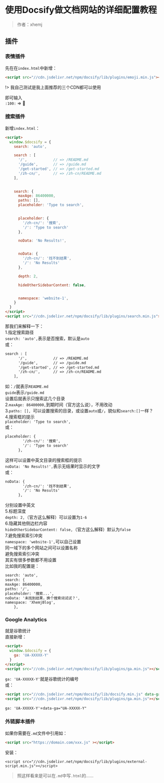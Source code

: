 # 使用Docsify做文档网站的详细配置教程

> 作者：xhemj

## 插件
### 表情插件
先在在`index.html`中新增：</br>
```html
<script src="//cdn.jsdelivr.net/npm/docsify/lib/plugins/emoji.min.js"></script>
```

!> 我自己测试是我上面推荐的三个CDN都可以使用

即可输入</br>
`:100:` => :100:
### 搜索插件
新增`index.html`：</br>
```html
<script>
  window.$docsify = {
    search: 'auto', 

    search : [
      '/',            // => /README.md
      '/guide',       // => /guide.md
      '/get-started', // => /get-started.md
      '/zh-cn/',      // => /zh-cn/README.md
    ],

    
    search: {
      maxAge: 86400000, 
      paths: [], 
      placeholder: 'Type to search',

      
      placeholder: {
        '/zh-cn/': '搜索',
        '/': 'Type to search'
      },

      noData: 'No Results!',


      noData: {
        '/zh-cn/': '找不到结果',
        '/': 'No Results'
      },

      depth: 2,

      hideOtherSidebarContent: false,


      namespace: 'website-1',
    }
  }
</script>
<script src="//cdn.jsdelivr.net/npm/docsify/lib/plugins/search.min.js"></script>
```
那我们来解释一下：</br>
1.指定搜索路径</br>
`search: 'auto',`表示是否搜索，默认是`auto`</br>
或：</br>
```html
search : [
      '/',            // => /README.md
      '/guide',       // => /guide.md
      '/get-started', // => /get-started.md
      '/zh-cn/',      // => /zh-cn/README.md
    ],
```
如：`/`就表示`README.md`</br>
`guide`表示`/guide.md`</br>
设置后就表示只搜索这几个目录</br>
2.`maxAge: 86400000,`到期时间（官方这么说），不用改动</br>
3.`paths: [], `可以设置搜索的目录，或设置`auto`或`/`，貌似和`search:[]`一样？</br>
4.搜索框的提示</br>
`placeholder: 'Type to search',`</br>
或：</br>
```html
placeholder: {
        '/zh-cn/': '搜索',
        '/': 'Type to search'
      },
```
这样可以设置中英文目录的搜索框的提示</br>
`noData: 'No Results!',`表示无结果时显示的文字</br>
或：</br>
```html
noData: {
        '/zh-cn/': '找不到结果',
        '/': 'No Results'
      },
```
分别设置中英文</br>
5.标题深度</br>
`depth: 2,`（官方这么解释）可以设置为`1-6`</br>
6.隐藏其他侧边栏内容</br>
`hideOtherSidebarContent: false,`（官方这么解释）默认为`false`</br>
7.避免搜索索引冲突</br>
`namespace: 'website-1',`可以自己设置</br>
同一域下的多个网站之间可以设置名称</br>
避免搜索索引冲突</br>
其实有很多参数都不用设置</br>
比如我的配置是：</br>
```html
search: 'auto',
search: {
maxAge: 86400000,
paths: '/',
placeholder: '搜索...',
noData: '未找到结果，换个搜索词试试？',
namespace: 'XhemjBlog',
	},
```
### Google Analytics
就是谷歌统计</br>
直接新增：</br>
```html
<script>
  window.$docsify = {
    ga: 'UA-XXXXX-Y'
  }
</script>
<script src="//cdn.jsdelivr.net/npm/docsify/lib/plugins/ga.min.js"></script>
```
`ga: 'UA-XXXXX-Y'`就是谷歌统计的编号</br>
或：</br>
```html
<script src="//cdn.jsdelivr.net/npm/docsify/lib/docsify.min.js" data-ga="UA-XXXXX-Y"></script>
<script src="//cdn.jsdelivr.net/npm/docsify/lib/plugins/ga.min.js"></script>
```
`ga: 'UA-XXXXX-Y'`=`data-ga="UA-XXXXX-Y"`
### 外链脚本插件
如果你需要在`.md`文件中引用如：</br>
```html
<script src="https://domain.com/xxx.js" ></script>
```
安装：</br>
```
<script src="//cdn.jsdelivr.net/npm/docsify/lib/plugins/external-script.min.js"></script>
```
> 照这样看来是可以在`.md`中写`.html`的……

